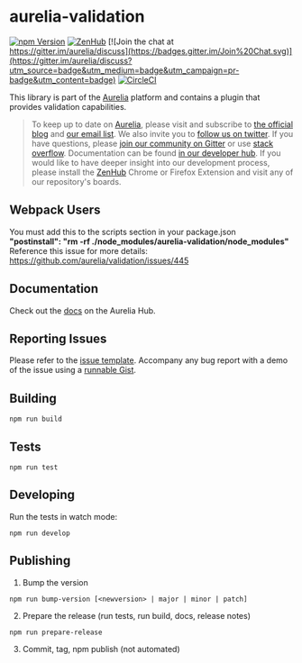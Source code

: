 # aurelia-validation

[![npm Version](https://img.shields.io/npm/v/aurelia-validation.svg)](https://www.npmjs.com/package/aurelia-validation)
[![ZenHub](https://raw.githubusercontent.com/ZenHubIO/support/master/zenhub-badge.png)](https://zenhub.io)
[![Join the chat at https://gitter.im/aurelia/discuss](https://badges.gitter.im/Join%20Chat.svg)](https://gitter.im/aurelia/discuss?utm_source=badge&utm_medium=badge&utm_campaign=pr-badge&utm_content=badge)
[![CircleCI](https://circleci.com/gh/aurelia/validation.svg?style=shield)](https://circleci.com/gh/aurelia/validation)

This library is part of the [Aurelia](http://www.aurelia.io/) platform and contains a plugin that provides validation capabilities.

> To keep up to date on [Aurelia](http://www.aurelia.io/), please visit and subscribe to [the official blog](http://blog.aurelia.io/) and [our email list](http://eepurl.com/ces50j). We also invite you to [follow us on twitter](https://twitter.com/aureliaeffect). If you have questions, please [join our community on Gitter](https://gitter.im/aurelia/discuss) or use [stack overflow](http://stackoverflow.com/search?q=aurelia). Documentation can be found [in our developer hub](http://aurelia.io/hub.html). If you would like to have deeper insight into our development process, please install the [ZenHub](https://zenhub.io) Chrome or Firefox Extension and visit any of our repository's boards.

## Webpack Users

You must add this to the scripts section in your package.json<br>
<strong>"postinstall": "rm -rf ./node_modules/aurelia-validation/node_modules"</strong>
<br>Reference this issue for more details: https://github.com/aurelia/validation/issues/445

## Documentation

Check out the [docs](http://aurelia.io/hub.html#/doc/article/aurelia/validation/latest/validation-basics) on the Aurelia Hub.

## Reporting Issues

Please refer to the [issue template](ISSUE_TEMPLATE.md). Accompany any bug report with a demo of the issue using a [runnable Gist](https://gist.run/?id=381fdb1a4b0865a4c25026187db865ce).

## Building

```shell
npm run build
```

## Tests

```shell
npm run test
```

## Developing

Run the tests in watch mode:

```shell
npm run develop
```

## Publishing

1. Bump the version
  
  ```shell
  npm run bump-version [<newversion> | major | minor | patch]
  ```

2. Prepare the release (run tests, run build, docs, release notes)
  
  ```shell
  npm run prepare-release
  ```

3. Commit, tag, npm publish (not automated)
